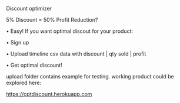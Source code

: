 Discount optimizer

5% Discount = 50% Profit Reduction?

• Easy! If you want optimal discout for your product:

• Sign up

• Upload timeline csv data with discount | qty sold | profit

• Get optimal discount!

upload folder contains example for testing. working product could be explored here:

https://optdiscount.herokuapp.com